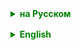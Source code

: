<details style="margin-top: 16px">
  <summary style="cursor: pointer; color: green;"><b>на Русском</b></summary>

## Multithreading
Многопоточность в Java — это механизм, позволяющий выполнять две или более части программы одновременно. Она используется для повышения эффективности использования ресурсов компьютера, ускорения работы программ и обработки нескольких задач параллельно.

### Синхронизация потоков
Синхронизация потоков в многопоточном программировании — это процесс управления доступом нескольких потоков к общим ресурсам, таким как переменные или объекты, для предотвращения конфликтов и обеспечения последовательного, безопасного доступа. В Java, синхронизация важна для избежания проблем, связанных с многопоточностью, таких как состояния гонки (**race conditions**) и нарушения целостности данных.

### Ключевые аспекты синхронизации:

1. **Состояние гонки (Race Condition)**:
    - Возникает, когда два или более потоков одновременно пытаются читать и/или записывать одни и те же данные.
    - Это может привести к некорректным или непредсказуемым результатам, так как порядок доступа потоков к данным не контролируется.

2. **Синхронизированные блоки и методы**:
    - В Java для обеспечения синхронизации используются ключевые слова `synchronized` и `volatile`.
    - Синхронизированный блок обеспечивает, что только один поток может выполнять код внутри этого блока одновременно.
    - Синхронизированный метод блокирует объект (или класс, в случае статических методов) для других потоков, пока выполняется данный метод.

3. **Блокировки и Мониторы**:
    - Каждый объект в Java имеет связанный с ним монитор, который помогает контролировать доступ к синхронизированному блоку кода.
    - Когда поток входит в синхронизированный блок, он захватывает монитор этого объекта. Пока поток не выйдет из блока, другие потоки не могут захватить этот монитор.

4. **Deadlocks**:
    - Deadlock — это ситуация, в которой два или более потоков блокируют друг друга, ожидая освобождения ресурсов, которые занимают другие потоки.
    - Они могут возникнуть при неправильном использовании синхронизации.

### Пример использования синхронизации:

```
public class SharedResource {
    private int counter = 0;

    public synchronized void increment() {
        counter++;
    }
    
}
```

В этом примере методы `increment` синхронизирован, что гарантирует, что только один поток может изменять значение `counter` в любой момент времени.

### Важность синхронизации:

- Предотвращает неконсистентность данных и гарантирует правильность работы программы в многопоточной среде.
- Необходимо тщательно использовать синхронизацию, так как избыточная синхронизация может привести к снижению производительности и deadlock'ам.

Синхронизация — ключевой элемент в многопоточном программировании, который требует внимательного и аккуратного применения для обеспечения корректного и эффективного выполнения программы.

### volatile
Ключевое слово `volatile` в Java используется как модификатор поля класса и играет важную роль в многопоточном программировании. Оно обеспечивает, что значение переменной будет считываться и записываться непосредственно в основную память, минуя кэш память процессора. Это гарантирует, что значение переменной, объявленной как `volatile`, всегда актуально и согласовано между всеми потоками.

- **Видимость (Visibility)**:
    - Когда поток изменяет значение переменной, объявленной как `volatile`, это изменение немедленно становится видимым для других потоков.
    - Также, чтение значения такой переменной всегда возвращает последнее записанное значение.

- **Предотвращение оптимизации компилятором**:
    - Использование `volatile` предотвращает оптимизации компилятора, которые могут привести к кэшированию переменной в регистрах, а не обращению к памяти при каждом доступе.

- **Использование**:
    - `volatile` обычно используется для переменных, которые могут быть изменены несколькими потоками.
    - Часто применяется для флагов состояния или индикаторов, управляющих потоками.

- **Ограничения**:
    - `volatile` **не** блокирует доступ к переменной, как это делает синхронизация с помощью `synchronized`.
    - Оно не предоставляет атомарности комплексных операций. Например, инкрементирование (`counter++`) не является атомарной операцией и требует дополнительной синхронизации.

### Монитор объекта
В Java каждый объект имеет связанный с ним монитор, который является ключевой частью механизма синхронизации в многопоточном программировании. Монитор объекта используется для обеспечения взаимоисключения, то есть гарантии того, что только один поток может выполнять определённый блок кода, связанный с этим объектом, в любой момент времени.

**Взаимоисключение (Mutual Exclusion)**: Когда поток входит в синхронизированный блок кода или метод, он захватывает монитор соответствующего объекта. Пока поток удерживает монитор, никакой другой поток не может войти в синхронизированный блок или метод, связанный с тем же объектом.

### Thread Pool
Пул потоков (Thread Pool) в программировании — это концепция управления потоками, при которой число потоков в приложении ограничено и управляется пулом. Вместо создания нового потока для каждой задачи, задачи передаются в пул, где они выполняются одним из доступных потоков.

### Основные характеристики пула потоков:

- **Фиксированное количество потоков**: Пул содержит фиксированное число потоков. Если все потоки заняты, новые задачи помещаются в очередь, пока поток не станет доступен.
- **Эффективное использование ресурсов**: Позволяет эффективнее использовать ресурсы системы, так как количество потоков контролируется и не происходит чрезмерного создания потоков, что может замедлить систему.
- **Улучшение производительности**: Пулы потоков часто улучшают производительность в приложениях, где выполнение множества коротких задач требует частого создания и уничтожения потоков.
- **Управление задачами**: Пулы потоков могут предлагать расширенные возможности управления, включая приоритетизацию задач, планирование, автоматическое управление очередью задач и мониторинг.

### Использование в Java:

В Java пулы потоков реализованы в пакете `java.util.concurrent`. Ключевые классы и интерфейсы включают `Executor`, `ExecutorService`, `Executors`, `ThreadPoolExecutor` и `ScheduledExecutorService`.

1. **`Executor` и `ExecutorService`**:
    - Это интерфейсы, которые предоставляют методы для управления потоками и задачами.
    - `ExecutorService` дополнительно предоставляет методы для управления жизненным циклом пула потоков и задач.

2. **`Executors`**:
    - Класс `Executors` предоставляет фабричные методы для создания стандартных типов пулов потоков.

3. **`ThreadPoolExecutor`**:
    - Это класс, реализующий пул потоков с множеством настраиваемых параметров, включая размеры пула, время жизни потоков, стратегии обработки очереди задач и другие.

4. **`ScheduledExecutorService`**:
    - Расширяет `ExecutorService` для поддержки задач с отложенным запуском или периодическим выполнением.

### ArrayBlockingQueue
Класс `ArrayBlockingQueue` в Java - это часть пакета `java.util.concurrent` и представляет собой потокобезопасную очередь, реализованную на основе массива. Он предоставляет структуру данных типа FIFO (first-in, first-out), что означает, что элементы добавляются с одного конца очереди и извлекаются с другого.

### Основные Характеристики:

- **Ограниченный Размер**: Размер `ArrayBlockingQueue` должен быть указан при создании и не может быть изменен после этого. Это означает, что очередь может хранить только фиксированное количество элементов.
- **Потокобезопасность**: `ArrayBlockingQueue` потокобезопасен, благодаря внутреннему использованию блокировок (locks). Это делает его подходящим для использования в многопоточных приложениях, где несколько потоков могут добавлять и извлекать элементы одновременно.
- **Блокировка Операций**: Операции вставки в полную очередь и извлечения из пустой очереди блокируют вызывающий поток до тех пор, пока не появится место для вставки или элемент для извлечения. Это обеспечивает удобное решение для задач "производитель-потребитель".
- **Методы Доступа**: Предоставляет методы для добавления, извлечения и проверки элементов, такие как `add`, `offer`, `remove`, `poll`, `take`, `put`, `peek` и `element`. Методы `put` и `take` блокируются, если очередь полна или пуста соответственно.
</details>

<details style="margin-top: 16px">
  <summary style="cursor: pointer; color: green;"><b>English</b></summary>

### Synchronization in Java Multithreading

Synchronization in multithreaded programming is the process of controlling access by multiple threads to shared resources such as variables or objects. This control is crucial to prevent conflicts and ensure consistent and safe access. Java uses the `synchronized` and `volatile` keywords for synchronization, preventing race conditions and ensuring data integrity.

#### Key Aspects of Synchronization:

1. **Race Condition**:
    - Occurs when two or more threads simultaneously attempt to read and/or write the same data.
    - This can lead to incorrect or unpredictable results as the order of thread access to the data is uncontrolled.

2. **Synchronized Blocks and Methods**:
    - Java employs `synchronized` and `volatile` keywords to ensure synchronization.
    - A synchronized block ensures that only one thread can execute the code within it at a time.
    - A synchronized method locks the object (or class for static methods) for other threads while the method is being executed.

3. **Locks and Monitors**:
    - Every object in Java has an associated monitor that helps control access to synchronized blocks of code.
    - When a thread enters a synchronized block, it captures the monitor of that object. Other threads cannot capture this monitor until the thread exits the block.

4. **Deadlocks**:
    - Deadlock is a situation where two or more threads block each other by each waiting for resources held by the other.
    - They can occur due to improper use of synchronization.

#### Example of Synchronization:

```
public class SharedResource {
    private int counter = 0;

    public synchronized void increment() {
        counter++;
    }
}
```

In this example, the `increment` method is synchronized, ensuring that only one thread can change the value of `counter` at any given time.

#### Importance of Synchronization:

- Prevents data inconsistency and ensures the correctness of program operation in a multithreaded environment.
- Careful use of synchronization is necessary as excessive synchronization can lead to performance issues and deadlocks.

Synchronization is a key element in multithreaded programming, requiring careful and proper application to ensure correct and efficient program execution.

#### `volatile` Keyword
The `volatile` keyword in Java is used as a field modifier and plays a crucial role in multithreaded programming. It ensures that the value of a variable is read from and written directly to main memory, bypassing the CPU cache. This ensures that the value of a variable declared as `volatile` is always up-to-date and consistent across all threads.

- **Visibility**:
    - When a thread modifies the value of a volatile variable, this change becomes immediately visible to other threads.
    - Also, reading a volatile variable always returns the most recently written value.

- **Prevents Compiler Optimization**:
    - Using `volatile` prevents compiler optimizations that might lead to caching the variable in registers instead of accessing memory on each access.

- **Usage**:
    - `volatile` is typically used for variables that might be modified by multiple threads.
    - Often applied to flags or indicators controlling threads.

- **Limitations**:
    - `volatile` does **not** lock access to the variable like `synchronized`.
    - It does not provide atomicity for complex operations. For instance, incrementing (`counter++`) is not atomic and requires additional synchronization.

#### Object Monitor
In Java, every object has an associated monitor, a key part of the synchronization mechanism in multithreaded programming. An object monitor is used to ensure mutual exclusion, guaranteeing that only one thread can execute a specified block of code associated with that object at any time.

**Mutual Exclusion**: When a thread enters a synchronized block of code or method, it acquires the monitor of the corresponding object. While the thread holds the monitor, no other thread can enter a synchronized block or method associated with the same object.

#### Thread Pool
A thread pool in programming is a concept of thread management where the number of threads in an application is limited and managed by the pool. Instead of creating a new thread for each task, tasks are submitted to the pool, where they are executed by one of the available threads.

#### Main Features of Thread Pools:

- **Fixed Number of Threads**: A thread pool contains a fixed number of threads. If all threads are busy, new tasks are queued until a thread becomes available.
- **Efficient Resource Use**: Allows more efficient use of system resources, as the number of threads is controlled and excessive thread creation, which can slow down the system, is avoided.
- **Performance Improvement**: Thread pools often improve performance in applications where executing many short-lived tasks requires frequent thread creation and destruction.
- **Task Management**: Thread pools can offer advanced management features, including task prioritization, scheduling, automatic queue management, and monitoring.

#### Usage in Java:

Java implements thread pools in the `java.util.concurrent` package. Key classes and interfaces include `Executor`, `ExecutorService`, `Executors`,

`ThreadPoolExecutor`, and `ScheduledExecutorService`.

1. **`Executor` and `ExecutorService`**:
    - These interfaces provide methods for managing threads and tasks.
    - `ExecutorService` additionally offers methods for managing the lifecycle of the thread pool and tasks.

2. **`Executors`**:
    - The `Executors` class provides factory methods for creating standard types of thread pools.

3. **`ThreadPoolExecutor`**:
    - A class implementing a thread pool with many customizable parameters, including pool sizes, thread lifetimes, task queue handling strategies, etc.

4. **`ScheduledExecutorService`**:
    - Extends `ExecutorService` to support tasks with delayed execution or periodic execution.

#### `ArrayBlockingQueue`
The `ArrayBlockingQueue` class in Java, part of the `java.util.concurrent` package, is a thread-safe queue implemented using an array. It provides a FIFO (first-in, first-out) data structure, meaning items are added from one end of the queue and removed from the other.

#### Main Characteristics:

- **Fixed Size**: The size of `ArrayBlockingQueue` must be specified at creation and cannot be changed afterward. This means the queue can only hold a fixed number of elements.
- **Thread Safety**: `ArrayBlockingQueue` is thread-safe, thanks to internal use of locks. This makes it suitable for use in multithreaded applications where multiple threads may add and remove elements simultaneously.
- **Blocking Operations**: Insertion operations into a full queue and removal operations from an empty queue block the calling thread until space becomes available or an element is present. This provides a convenient solution for "producer-consumer" tasks.
- **Access Methods**: Provides methods for adding, removing, and inspecting elements, such as `add`, `offer`, `remove`, `poll`, `take`, `put`, `peek`, and `element`. The `put` and `take` methods are blocking if the queue is full or empty, respectively.




</details>